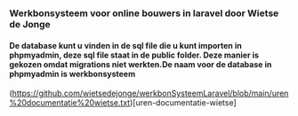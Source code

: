 <h3>Werkbonsysteem voor online bouwers in laravel door Wietse de Jonge</h3>
<h4>De database kunt u vinden in de sql file die u kunt importen in phpmyadmin, deze sql file staat in de public folder. Deze manier is gekozen omdat migrations niet werkten.De naam voor de database in phpmyadmin is werkbonsysteem</h4>

(https://github.com/wietsedejonge/werkbonSysteemLaravel/blob/main/uren%20documentatie%20wietse.txt)[uren-documentatie-wietse]
